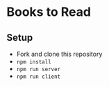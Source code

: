 # Books to Read

## Setup

- Fork and clone this repository
- `npm install`
- `npm run server`
- `npm run client`

